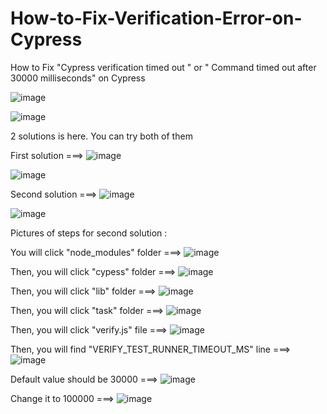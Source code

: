# How-to-Fix-Verification-Error-on-Cypress

How to Fix  "Cypress verification timed out " or " Command timed out after 30000 milliseconds" on Cypress

![image](https://user-images.githubusercontent.com/89155137/142765200-5f26848d-ae51-4052-a13e-ca1b12f12b65.png)

![image](https://user-images.githubusercontent.com/89155137/142765231-ece30528-c621-4f74-9638-c291bcbf33bf.png)

2 solutions is here. You can try both of them

First solution ===> ![image](https://user-images.githubusercontent.com/89155137/142765370-84ad7aff-f4d3-4fe0-bdc9-2c8e4353958b.png)

![image](https://user-images.githubusercontent.com/89155137/142766021-c60e0bad-ecd1-4a79-8d5e-7a493d950459.png)

Second solution ===> ![image](https://user-images.githubusercontent.com/89155137/142765414-a55184ba-554e-4db9-a2f6-5c45d5044c4c.png)

![image](https://user-images.githubusercontent.com/89155137/142765974-136f2151-0c46-4dda-83bd-e7d46f1d2e21.png)

Pictures of steps for second solution :

You will click "node_modules" folder ===> ![image](https://user-images.githubusercontent.com/89155137/142765524-9ee360e9-541f-4521-af25-4c59acb7319e.png)

Then, you will click "cypess" folder ===> ![image](https://user-images.githubusercontent.com/89155137/142765604-bcc790ac-a859-4828-a505-342ad1ba5122.png)

Then, you will click "lib" folder ===> ![image](https://user-images.githubusercontent.com/89155137/142765627-883b2937-1829-43e6-b9d0-5d842e4e7224.png)

Then, you will click "task" folder ===> ![image](https://user-images.githubusercontent.com/89155137/142765659-61ea5fe6-21c9-42e4-a80c-a520d2c04bbe.png)

Then, you will click "verify.js" file ===> ![image](https://user-images.githubusercontent.com/89155137/142765679-885eb756-9019-42f1-805d-f2bf21816a30.png)

Then, you will find "VERIFY_TEST_RUNNER_TIMEOUT_MS" line ===> ![image](https://user-images.githubusercontent.com/89155137/142765782-690821a5-0ce0-424c-ba76-80854875a76b.png)

Default value should be 30000 ===> ![image](https://user-images.githubusercontent.com/89155137/142765941-4ebe8d57-3ad0-46f8-8539-ad81f7e772b9.png)

Change it to 100000 ===> ![image](https://user-images.githubusercontent.com/89155137/142765827-c87a0345-6f82-42e2-85be-3405ab5add08.png)
